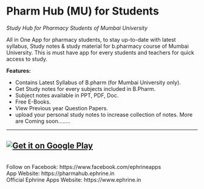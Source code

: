 # Pharm Hub (MU) for Students
_Study Hub for Pharmacy Students of Mumbai University_

All in One App for pharmacy students, to stay up-to-date with latest syllabus, Study notes & study material for b.pharmacy course of Mumbai University. This is must have app for every students and teachers for quick access to study.


<b>Features:</b>
* Contains Latest Syllabus of B.pharm (for Mumbai University only).
* Get Study notes for every subjects included in B.Pharm.
* Subject notes available in PPT, PDF, Doc.
* Free E-Books.
* View Previous year Question Papers.
* upload your personal study notes to increase collection of notes.
   More are Coming soon........
   
-------------------
  
<a href='https://play.google.com/store/apps/details?id=devesh.b.pharm.guide.mu&pcampaignid=MKT-Other-global-all-co-prtnr-py-PartBadge-Mar2515-1'><img alt='Get it on Google Play' src='https://play.google.com/intl/en_us/badges/images/generic/en_badge_web_generic.png'/></a>
-----------------
<br>
Follow on Facebook: https://www.facebook.com/ephrineapps   <br>
App Website: https://pharmahub.ephrine.in <br>
Official Ephrine Apps Website: https://www.ephrine.in
